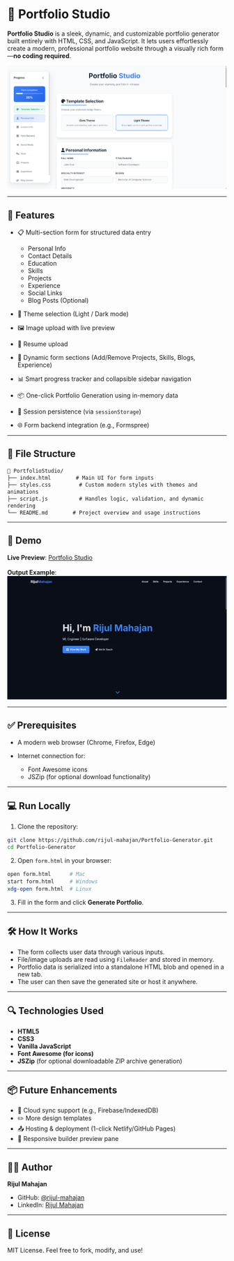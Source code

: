 # 🪪 Portfolio Studio

**Portfolio Studio** is a sleek, dynamic, and customizable portfolio generator built entirely with HTML, CSS, and JavaScript. It lets users effortlessly create a modern, professional portfolio website through a visually rich form—**no coding required**.

![Portfolio Studio Screenshot](assets/images/portfolio-studio.png)

---

## 🚀 Features

- 📋 Multi-section form for structured data entry

  - Personal Info
  - Contact Details
  - Education
  - Skills
  - Projects
  - Experience
  - Social Links
  - Blog Posts (Optional)

- 🎨 Theme selection (Light / Dark mode)
- 🖼️ Image upload with live preview
- 📎 Resume upload
- 🔧 Dynamic form sections (Add/Remove Projects, Skills, Blogs, Experience)
- 📊 Smart progress tracker and collapsible sidebar navigation
- 📦 One-click Portfolio Generation using in-memory data
- 💾 Session persistence (via `sessionStorage`)
- 🌐 Form backend integration (e.g., Formspree)

---

## 📁 File Structure

```
📁 PortfolioStudio/
├── index.html        # Main UI for form inputs
├── styles.css         # Custom modern styles with themes and animations
├── script.js          # Handles logic, validation, and dynamic rendering
└── README.md        # Project overview and usage instructions
```

---

## 📸 Demo

**Live Preview**: [Portfolio Studio](https://rijul-mahajan.github.io/Portfolio-Generator/)
<br></br>
**Output Example**: ![Generated Portfolio Screenshot](assets/images/generated-portfolio.png)

---

## ✅ Prerequisites

- A modern web browser (Chrome, Firefox, Edge)
- Internet connection for:

  - Font Awesome icons
  - JSZip (for optional download functionality)

---

## 💻 Run Locally

1. Clone the repository:

```bash
git clone https://github.com/rijul-mahajan/Portfolio-Generator.git
cd Portfolio-Generator
```

2. Open `form.html` in your browser:

```bash
open form.html      # Mac
start form.html     # Windows
xdg-open form.html  # Linux
```

3. Fill in the form and click **Generate Portfolio**.

---

## 🛠️ How It Works

- The form collects user data through various inputs.
- File/image uploads are read using `FileReader` and stored in memory.
- Portfolio data is serialized into a standalone HTML blob and opened in a new tab.
- The user can then save the generated site or host it anywhere.

---

## 🔍 Technologies Used

- **HTML5**
- **CSS3**
- **Vanilla JavaScript**
- **Font Awesome (for icons)**
- **JSZip** (for optional downloadable ZIP archive generation)

---

## 📦 Future Enhancements

- 💾 Cloud sync support (e.g., Firebase/IndexedDB)
- ✏️ More design templates
- 📤 Hosting & deployment (1-click Netlify/GitHub Pages)
- 📲 Responsive builder preview pane

---

## 🧑‍💻 Author

**Rijul Mahajan**

- GitHub: [@rijul-mahajan](https://github.com/rijul-mahajan)
- LinkedIn: [Rijul Mahajan](https://linkedin.com/in/rijul-mahajan05)

---

## 📄 License

MIT License. Feel free to fork, modify, and use!
